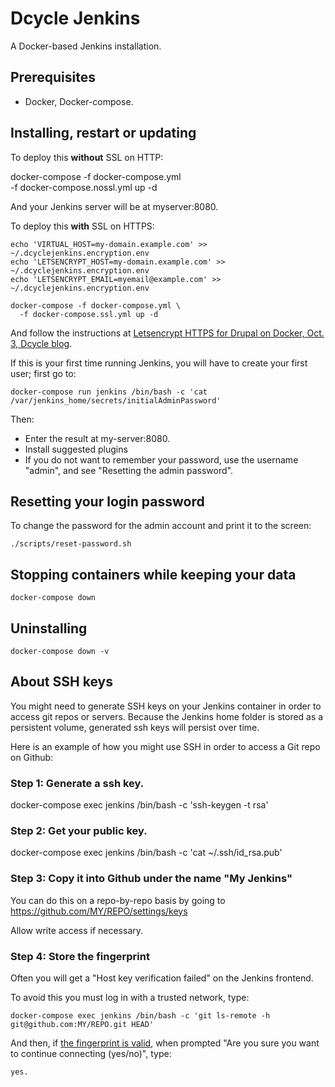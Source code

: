 Dcycle Jenkins
=====

A Docker-based Jenkins installation.

Prerequisites
-----

 * Docker, Docker-compose.

Installing, restart or updating
-----

To deploy this **without** SSL on HTTP:

  docker-compose -f docker-compose.yml \
    -f docker-compose.nossl.yml up -d

And your Jenkins server will be at myserver:8080.

To deploy this **with** SSL on HTTPS:

    echo 'VIRTUAL_HOST=my-domain.example.com' >> ~/.dcyclejenkins.encryption.env
    echo 'LETSENCRYPT_HOST=my-domain.example.com' >> ~/.dcyclejenkins.encryption.env
    echo 'LETSENCRYPT_EMAIL=myemail@example.com' >> ~/.dcyclejenkins.encryption.env

    docker-compose -f docker-compose.yml \
      -f docker-compose.ssl.yml up -d

And follow the instructions at [Letsencrypt HTTPS for Drupal on Docker, Oct. 3, Dcycle blog](http://blog.dcycle.com/blog/170a6078/letsencrypt-drupal-docker/).

If this is your first time running Jenkins, you will have to create your first user; first go to:

    docker-compose run jenkins /bin/bash -c 'cat /var/jenkins_home/secrets/initialAdminPassword'

Then:

 * Enter the result at my-server:8080.
 * Install suggested plugins
 * If you do not want to remember your password, use the username "admin", and see "Resetting the admin password".

Resetting your login password
-----

To change the password for the admin account and print it to the screen:

    ./scripts/reset-password.sh

Stopping containers while keeping your data
-----

    docker-compose down

Uninstalling
-----

    docker-compose down -v

About SSH keys
-----

You might need to generate SSH keys on your Jenkins container in order to access git repos or servers. Because the Jenkins home folder is stored as a persistent volume, generated ssh keys will persist over time.

Here is an example of how you might use SSH in order to access a Git repo on Github:

### Step 1: Generate a ssh key.

docker-compose exec jenkins /bin/bash -c 'ssh-keygen -t rsa'

### Step 2: Get your public key.

docker-compose exec jenkins /bin/bash -c 'cat ~/.ssh/id_rsa.pub'

### Step 3: Copy it into Github under the name "My Jenkins"

You can do this on a repo-by-repo basis by going to https://github.com/MY/REPO/settings/keys

Allow write access if necessary.

### Step 4: Store the fingerprint

Often you will get a "Host key verification failed" on the Jenkins frontend.

To avoid this you must log in with a trusted network, type:

    docker-compose exec jenkins /bin/bash -c 'git ls-remote -h git@github.com:MY/REPO.git HEAD'

And then, if [the fingerprint is valid](https://help.github.com/articles/github-s-ssh-key-fingerprints/), when prompted "Are you sure you want to continue connecting (yes/no)", type:

    yes.
